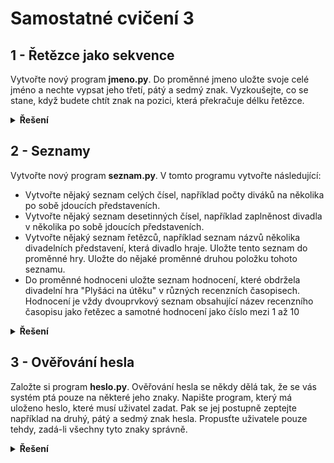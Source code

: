# Samostatné cvičení 3

## 1 - Řetězce jako sekvence
Vytvořte nový program **jmeno.py**. Do proměnné jmeno uložte svoje celé jméno a nechte vypsat jeho třetí, pátý a sedmý znak. Vyzkoušejte, co se stane, když budete chtít znak na pozici, která překračuje délku řetězce.

<details>
<summary><b>Řešení</b></summary>

```Python
jmeno = "František Novák"

print(f"Třetí znak: {jmeno[2]}")  # 'a'
print(f"Pátý znak: {jmeno[4]}")  # 't'
print(f"Sedmý znak: {jmeno[6]}")  # 'š'

```

</details>

## 2 - Seznamy
Vytvořte nový program **seznam.py**. V tomto programu vytvořte následující:
- Vytvořte nějaký seznam celých čísel, například počty diváků na několika po sobě jdoucích představeních.
- Vytvořte nějaký seznam desetinných čísel, například zaplněnost divadla v několika po sobě jdoucích představeních.
- Vytvořte nějaký seznam řetězců, například seznam názvů několika divadelních představení, která divadlo hraje. Uložte tento   seznam do proměnné hry. Uložte do nějaké proměnné druhou položku tohoto seznamu.
- Do proměnné hodnoceni uložte seznam hodnocení, které obdržela divadelní hra "Plyšáci na útěku" v různých recenzních časopisech. Hodnocení je vždy dvouprvkový seznam obsahující název recenzního časopisu jako řetězec a samotné hodnocení jako číslo mezi 1 až 10

<details>
<summary><b>Řešení</b></summary>

```Python
divaci = [120, 150, 130, 145, 160]
zaplnenost = [0.9, 0.85, 0.95, 0.80, 0.75]
hry = ["Hamlet", "Romeo a Julie", "Válka s mloky", "Faust", "Othello"]
druha_hra = hry[1]  # "Romeo a Julie"

hodnoceni = [
    ["Divadelní noviny", 8],
    ["Scéna", 7],
    ["Kultura21", 9],
    ["Theatrolog", 6]
]

```

</details>

## 3 - Ověřování hesla
Založte si program **heslo.py**. Ověřování hesla se někdy dělá tak, že se vás systém ptá pouze na některé jeho znaky. Napište program, který má uloženo heslo, které musí uživatel zadat. Pak se jej postupně zeptejte například na druhý, pátý a sedmý znak hesla. Propusťte uživatele pouze tehdy, zadá-li všechny tyto znaky správně.

<details>
<summary><b>Řešení</b></summary>

```Python
heslo = "bezpecneHeslo123"

druhy_znak = input("Zadejte druhý znak vašeho hesla: ")
paty_znak = input("Zadejte pátý znak vašeho hesla: ")
sedmy_znak = input("Zadejte sedmý znak vašeho hesla: ")

if (druhy_znak == heslo[1] and paty_znak == heslo[4] and sedmy_znak == heslo[6]):
    print("Heslo ověřeno, vstup povolen.")
else:
    print("Nesprávné znaky, vstup nepovolen.")

```

</details>